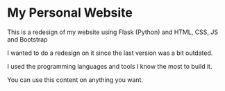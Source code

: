 # My Personal Website

This is a redesign of my website using Flask (Python) and HTML, CSS, JS and Bootstrap

I wanted to do a redesign on it since the last version was a bit outdated.

I used the programming languages and tools I know the most to build it.

You can use this content on anything you want.